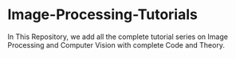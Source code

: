 # Image-Processing-Tutorials
In This Repository, we add all the complete tutorial series on Image Processing and Computer Vision with complete Code and Theory.
